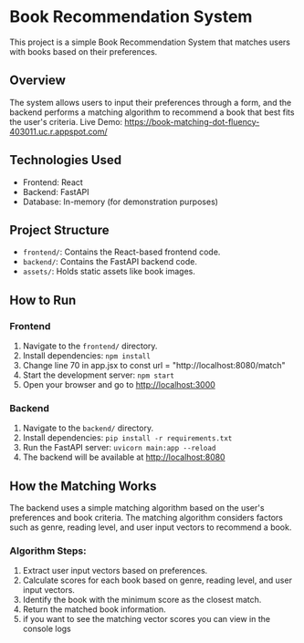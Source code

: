 # Book Recommendation System

This project is a simple Book Recommendation System that matches users with books based on their preferences.

## Overview

The system allows users to input their preferences through a form, and the backend performs a matching algorithm to recommend a book that best fits the user's criteria.
Live Demo: https://book-matching-dot-fluency-403011.uc.r.appspot.com/
## Technologies Used

- Frontend: React
- Backend: FastAPI
- Database: In-memory (for demonstration purposes)

## Project Structure

- `frontend/`: Contains the React-based frontend code.
- `backend/`: Contains the FastAPI backend code.
- `assets/`: Holds static assets like book images.

## How to Run

### Frontend

1. Navigate to the `frontend/` directory.
2. Install dependencies: `npm install`
3. Change line 70 in app.jsx to const url = "http://localhost:8080/match"
3. Start the development server: `npm start`
4. Open your browser and go to [http://localhost:3000](http://localhost:3000)

### Backend

1. Navigate to the `backend/` directory.
2. Install dependencies: `pip install -r requirements.txt`
3. Run the FastAPI server: `uvicorn main:app --reload`
4. The backend will be available at [http://localhost:8080](http://localhost:8080)

## How the Matching Works

The backend uses a simple matching algorithm based on the user's preferences and book criteria. The matching algorithm considers factors such as genre, reading level, and user input vectors to recommend a book.

### Algorithm Steps:

1. Extract user input vectors based on preferences.
2. Calculate scores for each book based on genre, reading level, and user input vectors.
3. Identify the book with the minimum score as the closest match.
4. Return the matched book information.
5. if you want to see the matching vector scores you can view in the console logs
